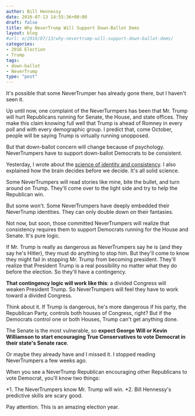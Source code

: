 ```yaml
---
author: Bill Hennessy
date: 2016-07-13 14:55:36+00:00
draft: false
title: Why NeverTrump Will Support Down-Ballot Dems
layout: blog
#url: e/2016/07/13/why-nevertrump-will-support-down-ballot-dems/
categories:
- 2016 Election
- Trump
tags:
- down-ballot
- NeverTrump
type: "post"
---
```


It's possible that some NeverTrumper has already gone there, but I haven't seen it.

Up until now, one complaint of the NeverTurmpers has been that Mr. Trump will hurt Republicans running for Senate, the House, and state offices. They make this claim knowing full well that Trump is ahead of Romney in every poll and with every demographic group. I predict that, come October, people will be saying Trump is virtually running unopposed.

But that down-ballot concern will change because of psychology. NeverTrumpers have to support down-ballot Democrats to be consistent.

Yesterday, I wrote about the [science of identity and consistency](https://hennessysview.com/2016/07/12/what-happens-you-identify-as-nevertrump/). I also explained how the brain decides before we decide. It's all solid science.

Some NeverTrumpers will read stories like mine, bite the bullet, and turn around on Trump. They'll come over to the light side and try to help the Republican win.

But some won't. Some NeverTrumpers have deeply embedded their NeverTrump identities. They can only double down on their fantasies.

Not now, but soon, those committed NeverTrumpers will realize that consistency requires them to support Democrats running for the House and Senate. It's pure logic.

If Mr. Trump is really as dangerous as NeverTrumpers say he is (and they say he's Hitler), they must do anything to stop him. But they'll come to know they might fail in stopping Mr. Trump from becoming president. They'll realize that President Trump is a real possibility no matter what they do before the election. So they'll have a contingency.

**That contingency logic will work like this**: a divided Congress will weaken President Trump. So NeverTrumpers will feel they have to work toward a divided Congress.

Think about it. If Trump is dangerous, he's more dangerous if his party, the Republican Party, controls both houses of Congress, right? But if the Democrats control one or both Houses, Trump can't get anything done.

The Senate is the most vulnerable, so **expect George Will or Kevin Williamson to start encouraging True Conservatives to vote Democrat in their state's Senate race**.

Or maybe they already have and I missed it. I stopped reading NeverTrumpers a few weeks ago.

When you see a NeverTrump Republican encouraging other Republicans to vote Democrat, you'll know two things:




*1. The NeverTrumpers know Mr. Trump will win.
*2. Bill Hennessy's predictive skills are scary good.


Pay attention. This is an amazing election year.
